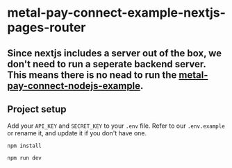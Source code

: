 # metal-pay-connect-example-nextjs-pages-router

## Since nextjs includes a server out of the box, we don't need to run a seperate backend server. This means there is no nead to run the [metal-pay-connect-nodejs-example](https://github.com/MetalPay/metal-pay-connect-nodejs-example).

## Project setup

Add your `API_KEY` and `SECRET_KEY` to your `.env` file. Refer to our `.env.example` or rename it, and update it if you don't have one.

```
npm install
```

```
npm run dev
```
